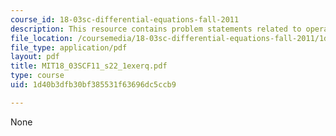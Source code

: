```yaml
---
course_id: 18-03sc-differential-equations-fall-2011
description: This resource contains problem statements related to operations.
file_location: /coursemedia/18-03sc-differential-equations-fall-2011/1d40b3dfb30bf385531f63696dc5ccb9_MIT18_03SCF11_s22_1exerq.pdf
file_type: application/pdf
layout: pdf
title: MIT18_03SCF11_s22_1exerq.pdf
type: course
uid: 1d40b3dfb30bf385531f63696dc5ccb9

---
```

None